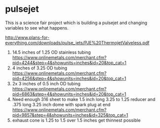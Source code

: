 # pulsejet

This is a science fair project which is building a pulsejet and changing variables to see what happens.


http://www.plans-for-everything.com/downloads/pulse_jets/PJE%20ThermojetValveless.pdf

1. 14.5 inches of 1.25 OD stainless tubing https://www.onlinemetals.com/merchant.cfm?pid=4244&step=4&showunits=inches&id=20&top_cat=1
2. 4 inches of 3.25 OD tubing https://www.onlinemetals.com/merchant.cfm?pid=4256&step=4&showunits=inches&id=20&top_cat=1
3. 2x 3 inches of 0.5 inch OD tubing https://www.onlinemetals.com/merchant.cfm?pid=6863&step=4&showunits=inches&id=20&top_cat=1
4. Need enough 316 sheet to make 1.5 inch long 3.25 to 1.25 reducer and .375 long 3.25 inch dome with spark plug at end https://www.onlinemetals.com/merchant.cfm?pid=9857&step=4&showunits=inches&id=325&top_cat=1
5. exhaust cone is 1.25 to 1.5 over 1.5 inches
get thinnest possible
